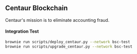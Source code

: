 ## Centaur Blockchain
Centaur's mission is to eliminate accounting fraud.

#### Integration Test
```bash
brownie run scripts/deploy_centaur.py --network bsc-test
brownie run scripts/upgrade_centaur.py --network bsc-test
```